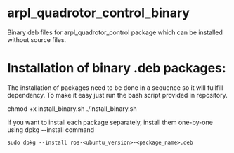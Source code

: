 # arpl_quadrotor_control_binary
Binary deb files for arpl_quadrotor_control package which can be installed without source files. 

# Installation of binary .deb packages:

The installation of packages need to be done in a sequence so it will fullfill dependency. To make it easy just run the bash script provided in repository.

  chmod +x install_binary.sh
  ./install_binary.sh
  
If you want to install each package separately, install them one-by-one using dpkg --install command 

    sudo dpkg --install ros-<ubuntu_version>-<package_name>.deb
    
